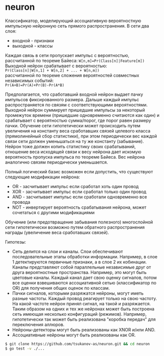 # neuron

Классификатор, моделирующий ассоциативную вероятностную импульсную нейронную сеть прямого распространения.
В сети два слоя:
* входной - признаки
* выходной - классы

Каждая связь в сети пропускает импульс с вероятностью, рассчитанной по теореме Байеса:
`W[n,m]=Pr(Class[n]|Feature[m])`  
Выходной нейрон срабатывает с вероятностью:  
`Pr(Class[n]|W[n,1] + W[n,2] + ... + W[n,m])`  
рассчитанной по теореме сложения вероятностей совместных независимых событий:  
`Pr(A+B)=Pr(A)+Pr(B)-Pr(A*B)`

Предполагается, что сработавший входной нейрон выдает пачку импульсов фиксированного размера. Дальше каждый импульс распространяется по связям с соответствующими вероятностями. Выходной нейрон суммирует пришедшие импульсы за некоторый промежуток времени (пришедшие одновременно считаются как один) и срабатывает с вероятностью сумма/порог, где порог равен размеру пачки. Обучение сети гипотетически может происходить путем увеличения на константу веса сработавших связей целевого класса (прямолинейный сбор статистики), при этом периодически вес каждой связи сети должен уменьшаться на ту же константу (забывание). Нейрон тоже должен копить статистику своих срабатываний, отношение веса исходящей связи к весу нейрона дает искомую вероятность пропуска импульса по теореме Байеса. Вес нейрона аналогично связям периодически уменьшается.

Полный логический базис возможен если допустить, что существуют следующие модификации нейрона:
* OR - засчитывает импульс если сработал хоть один провод
* XOR - засчитывает импульс если сработал только один провод
* AND - засчитывает импульс если сработали одновременно все провода
* NOT - инвертирует вероятность срабатывания нейрона, может сочетаться с другими модификациями

Обучение (или предотвращение забывания полезного) многослойной сети гипотетически возможно путем обратного распространения награды (увеличение веса сработавших связей).

Гипотезы:
* Сеть делится на слои и каналы. Слои обеспечивают последовательные этапы обработки информации. Например, в слое 1 детектируются первичные признаки, а в слое 2 их кобинации. Каналы представляют собой параллельные независимые друг от друга вероятностные пространства. Например, это могут быть цветовые каналы. Каждый канал дает свою оценку сигналов, потом все оценки взвешиваются ассоциативной сетью (классификатор по OR) для получения общих оценок по классам.
* Пачки сигналов, которыми разряжатся нейроны, могут иметь разные частоты. Каждый провод реагирует только на свою частоту. На какой частоте нейрон принял сигнал, на такой и разряжается. Таким образом на одних и тех же нейронах может быть построена сеть имеющая несколько конфигураций (режимов). Например, гипотетически так может быть реализована "коробка передач" для переключения аллюров.
* Нейроны-детекторы могут быть реализованы как XNOR и/или AND.
* Ассоциативные нейроны могут быть реализованы как OR.

```sh
$ git clone https://github.com/tsukanov-as/neuron.git && cd neuron
$ go test -v ./...
```
